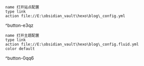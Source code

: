 
```button
name 打开站点配置
type link
action file://E:\obsidian_vault\hexo\blog\_config.yml
```
^button-e3qz

```button
name 打开主题配置
type link
action file://E:\obsidian_vault\hexo\blog\_config.fluid.yml
color default
```
^button-0qq6

